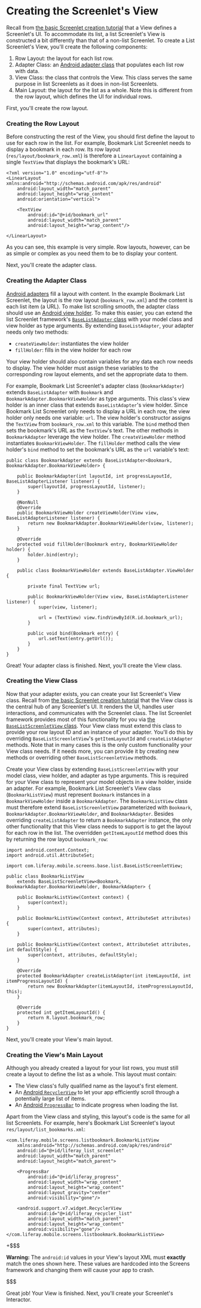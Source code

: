 # Creating the Screenlet's View [](id=creating-the-screenlets-view)

Recall from 
[the basic Screenlet creation tutorial](/develop/tutorials/-/knowledge_base/7-0/creating-android-screenlets#creating-the-screenlets-ui) 
that a View defines a Screenlet's UI. To accommodate its list, a list 
Screenlet's View is constructed a bit differently than that of a non-list 
Screenlet. To create a List Screenlet's View, you'll create the following 
components: 

1. Row Layout: the layout for each list row. 
2. Adapter Class: an 
   [Android adapter class](http://developer.android.com/guide/topics/ui/declaring-layout.html#AdapterViews) 
   that populates each list row with data. 
3. View Class: the class that controls the View. This class serves the same 
   purpose in list Screenlets as it does in non-list Screenlets. 
4. Main Layout: the layout for the list as a whole. Note this is different from 
   the row layout, which defines the UI for individual rows. 

First, you'll create the row layout. 

### Creating the Row Layout [](id=creating-the-row-layout)

Before constructing the rest of the View, you should first define the layout to 
use for each row in the list. For example, Bookmark List Screenlet needs to 
display a bookmark in each row. Its row layout (`res/layout/bookmark_row.xml`) 
is therefore a `LinearLayout` containing a single `TextView` that displays the 
bookmark's URL: 

    <?xml version="1.0" encoding="utf-8"?>
    <LinearLayout xmlns:android="http://schemas.android.com/apk/res/android"
        android:layout_width="match_parent"
        android:layout_height="wrap_content"
        android:orientation="vertical">

        <TextView
            android:id="@+id/bookmark_url"
            android:layout_width="match_parent"
            android:layout_height="wrap_content"/>

    </LinearLayout>

As you can see, this example is very simple. Row layouts, however, can be as 
simple or complex as you need them to be to display your content. 

Next, you'll create the adapter class. 

### Creating the Adapter Class [](id=creating-the-adapter-class)

[Android adapters](https://developer.android.com/guide/topics/ui/declaring-layout.html#AdapterViews) 
fill a layout with content. In the example Bookmark List Screenlet, the layout 
is the row layout 
(`bookmark_row.xml`) and the content is each list item (a URL). To make list 
scrolling smooth, the adapter class should use an 
[Android view holder](https://developer.android.com/training/improving-layouts/smooth-scrolling.html#ViewHolder). 
To make this easier, you can extend the list Screenlet framework's 
[`BaseListAdapter` class](https://github.com/liferay/liferay-screens/blob/master/android/library/src/main/java/com/liferay/mobile/screens/base/list/BaseListAdapter.java) 
with your model class and view holder as type arguments. By extending 
`BaseListAdapter`, your adapter needs only two methods: 

- `createViewHolder`: instantiates the view holder 
- `fillHolder`: fills in the view holder for each row 

Your view holder should also contain variables for any data each row needs to 
display. The view holder must assign these variables to the corresponding row 
layout elements, and set the appropriate data to them. 

For example, Bookmark List Screenlet's adapter class (`BookmarkAdapter`) extends 
`BaseListAdapter` with `Bookmark` and `BookmarkAdapter.BookmarkViewHolder` as 
type arguments. This class's view holder is an inner class that extends 
`BaseListAdapter`'s view holder. Since Bookmark List Screenlet only needs to 
display a URL in each row, the view holder only needs one variable: `url`. The 
view holder's constructor assigns the `TextView` from `bookmark_row.xml` to this 
variable. The `bind` method then sets the bookmark's URL as the `TextView`'s 
text. The other methods in `BookmarkAdapter` leverage the view holder. The 
`createViewHolder` method instantiates `BookmarkViewHolder`. The `fillHolder` 
method calls the view holder's `bind` method to set the bookmark's URL as the 
`url` variable's text: 

    public class BookmarkAdapter extends BaseListAdapter<Bookmark, BookmarkAdapter.BookmarkViewHolder> {

        public BookmarkAdapter(int layoutId, int progressLayoutId, BaseListAdapterListener listener) {
            super(layoutId, progressLayoutId, listener);
        }

        @NonNull
        @Override
        public BookmarkViewHolder createViewHolder(View view, BaseListAdapterListener listener) {
            return new BookmarkAdapter.BookmarkViewHolder(view, listener);
        }

        @Override
        protected void fillHolder(Bookmark entry, BookmarkViewHolder holder) {
            holder.bind(entry);
        }

        public class BookmarkViewHolder extends BaseListAdapter.ViewHolder {

            private final TextView url;

            public BookmarkViewHolder(View view, BaseListAdapterListener listener) {
                super(view, listener);

                url = (TextView) view.findViewById(R.id.bookmark_url);
            }

            public void bind(Bookmark entry) {
                url.setText(entry.getUrl());
            }
        }
    }

Great! Your adapter class is finished. Next, you'll create the View class. 

### Creating the View Class [](id=creating-the-view-class)

Now that your adapter exists, you can create your list Screenlet's View class. 
Recall from 
[the basic Screenlet creation tutorial](/develop/tutorials/-/knowledge_base/7-0/creating-android-screenlets#creating-the-screenlets-ui) 
that the View class is the central hub of any Screenlet's UI. It renders the UI, 
handles user interactions, and communicates with the Screenlet class. The list 
Screenlet framework provides most of this functionality for you via 
[the `BaseListScreenletView` class](https://github.com/liferay/liferay-screens/blob/master/android/library/src/main/java/com/liferay/mobile/screens/base/list/BaseListScreenletView.java). 
Your View class must extend this class to provide your row layout ID and an 
instance of your adapter. You'll do this by overriding `BaseListScreenletView`'s 
`getItemLayoutId` and `createListAdapter` methods. Note that in many cases this 
is the only custom functionality your View class needs. If it needs more, you 
can provide it by creating new methods or overriding other 
`BaseListScreenletView` methods. 

Create your View class by extending `BaseListScreenletView` with your model 
class, view holder, and adapter as type arguments. This is required for your 
View class to represent your model objects in a view holder, inside an adapter. 
For example, Bookmark List Screenlet's View class (`BookmarkListView`) must 
represent `Bookmark` instances in a `BookmarkViewHolder` inside a 
`BookmarkAdapter`. The `BookmarkListView` class must therefore extend 
`BaseListScreenletView` parameterized with `Bookmark`, 
`BookmarkAdapter.BookmarkViewHolder`, and `BookmarkAdapter`. Besides overriding 
`createListAdapter` to return a `BookmarkAdapter` instance, the only other 
functionality that this View class needs to support is to get the layout for 
each row in the list. The overridden `getItemLayoutId` method does this by 
returning the row layout `bookmark_row`: 

    import android.content.Context;
    import android.util.AttributeSet;

    import com.liferay.mobile.screens.base.list.BaseListScreenletView;

    public class BookmarkListView
        extends BaseListScreenletView<Bookmark, BookmarkAdapter.BookmarkViewHolder, BookmarkAdapter> {

        public BookmarkListView(Context context) {
            super(context);
        }

        public BookmarkListView(Context context, AttributeSet attributes) {
            super(context, attributes);
        }

        public BookmarkListView(Context context, AttributeSet attributes, int defaultStyle) {
            super(context, attributes, defaultStyle);
        }

        @Override
        protected BookmarkAdapter createListAdapter(int itemLayoutId, int itemProgressLayoutId) {
            return new BookmarkAdapter(itemLayoutId, itemProgressLayoutId, this);
        }

        @Override
        protected int getItemLayoutId() {
            return R.layout.bookmark_row;
        }
    }

Next, you'll create your View's main layout. 

### Creating the View's Main Layout [](id=creating-the-views-main-layout)

Although you already created a layout for your list rows, you must still create 
a layout to define the list as a whole. This layout must contain: 

- The View class's fully qualified name as the layout's first element. 
- An 
  [Android `RecyclerView`](http://developer.android.com/training/material/lists-cards.html#RecyclerView) 
  to let your app efficiently scroll through a potentially large list of items.
- An 
  [Android `ProgressBar`](https://developer.android.com/reference/android/widget/ProgressBar.html) 
  to indicate progress when loading the list. 

Apart from the View class and styling, this layout's code is the same for all 
list Screenlets. For example, here's Bookmark List Screenlet's layout 
`res/layout/list_bookmarks.xml`: 

    <com.liferay.mobile.screens.listbookmark.BookmarkListView
        xmlns:android="http://schemas.android.com/apk/res/android"
        android:id="@+id/liferay_list_screenlet"
        android:layout_width="match_parent"
        android:layout_height="match_parent">

        <ProgressBar
            android:id="@+id/liferay_progress"
            android:layout_width="wrap_content"
            android:layout_height="wrap_content"
            android:layout_gravity="center"
            android:visibility="gone"/>

        <android.support.v7.widget.RecyclerView
            android:id="@+id/liferay_recycler_list"
            android:layout_width="match_parent"
            android:layout_height="wrap_content"
            android:visibility="gone"/>
    </com.liferay.mobile.screens.listbookmark.BookmarkListView>

+$$$

**Warning:** The `android:id` values in your View's layout XML must **exactly** 
match the ones shown here. These values are hardcoded into the Screens framework 
and changing them will cause your app to crash. 

$$$

Great job! Your View is finished. Next, you'll create your Screenlet's 
Interactor. 
